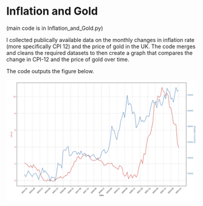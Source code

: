 # Inflation and Gold

(main code is in Inflation_and_Gold.py)

I collected publically available data on the monthly changes in inflation rate (more specifically CPI 12) and the price of gold in the UK. The code merges and cleans the required datasets to then create a graph that compares the change in CPI-12 and the price of gold over time.

The code outputs the figure below.

![inflation and gold over time graph](https://github.com/stefanobeni/inflation-and-gold/blob/main/figure1.png)
